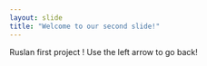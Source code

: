 ```yaml
---
layout: slide
title: "Welcome to our second slide!"
---
```

Ruslan first project !
Use the left arrow to go back!

